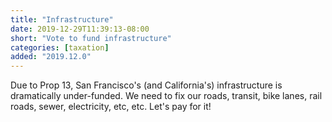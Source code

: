 ```yaml
---
title: "Infrastructure"
date: 2019-12-29T11:39:13-08:00
short: "Vote to fund infrastructure"
categories: [taxation]
added: "2019.12.0"
---
```


Due to Prop 13, San Francisco's (and California's) infrastructure is
dramatically under-funded. We need to fix our roads, transit, bike lanes, rail
roads, sewer, electricity, etc, etc. Let's pay for it!

